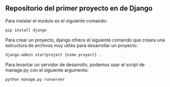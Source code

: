 ## Repositorio del primer proyecto en de Django 
Para instalar el modulo es el siguiente comando:
```bash
pip install django
```

Para crear un proyecto, django ofrece el siguiente comando que creara una estructura de archivos muy utiles para desarrollar un proyecto:
```bash
django-admin startproject {nsme proyect} .
```

Para levantar un servidor de desarrollo, podemos usar el script de manage.py con el siguiente argumento:
```bash
python manage.py runserver
```

